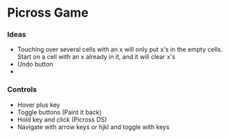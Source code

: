 # Picross Game

### Ideas
- Touching over several cells with an x will only put x's in the empty cells. Start on a cell with an x already in it, and it will clear x's
- Undo button
- 

### Controls
- Hover plus key
- Toggle buttons (Paint it back)
- Hold key and click (Picross DS)
- Navigate with arrow keys or hjkl and toggle with keys
